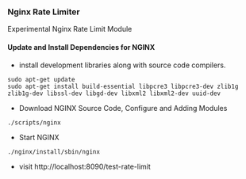 ### Nginx Rate Limiter

Experimental Nginx Rate Limit Module

#### Update and Install Dependencies for NGINX

- install development libraries along with source code compilers.
```shell
sudo apt-get update 
sudo apt-get install build-essential libpcre3 libpcre3-dev zlib1g zlib1g-dev libssl-dev libgd-dev libxml2 libxml2-dev uuid-dev
```

- Download NGINX Source Code, Configure and Adding Modules
```shell
./scripts/nginx
```

- Start NGINX
```shell
./nginx/install/sbin/nginx
```

- visit http://localhost:8090/test-rate-limit